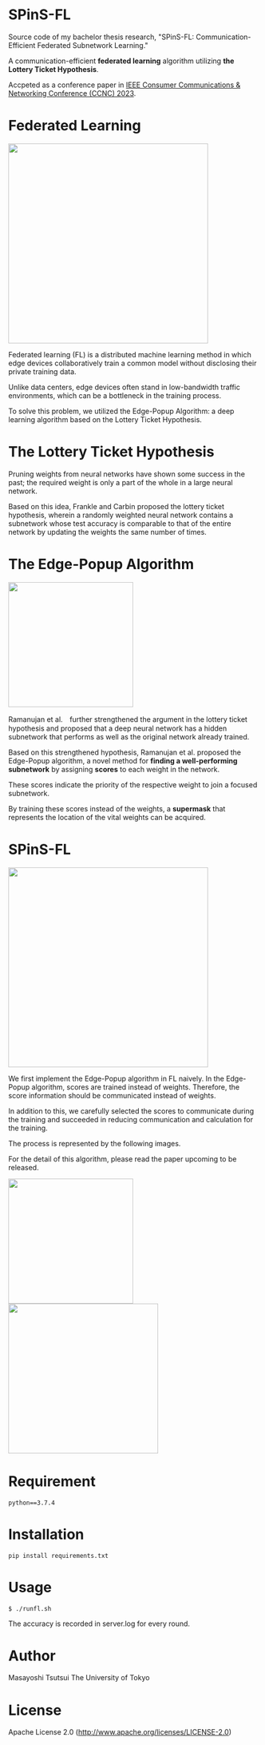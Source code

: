 # SPinS-FL
Source code of my bachelor thesis research, "SPinS-FL: Communication-Efficient Federated Subnetwork Learning." 

A communication-efficient **federated learning** algorithm utilizing **the Lottery Ticket Hypothesis**.

Accpeted as a conference paper in [IEEE Consumer Communications & Networking Conference (CCNC) 2023](https://ccnc2023.ieee-ccnc.org/).


# Federated Learning
<img src="https://user-images.githubusercontent.com/62000880/219865620-4dd3c489-b820-429c-a621-0f4883c81e47.png" width=400>


Federated learning (FL) is a distributed machine learning method in which edge devices collaboratively train a common model without disclosing their private training data. 

Unlike data centers, edge devices often stand in low-bandwidth traffic environments, which can be a bottleneck in the training process.

To solve this problem, we utilized the Edge-Popup Algorithm: a deep learning algorithm based on the Lottery Ticket Hypothesis.

# The Lottery Ticket Hypothesis
Pruning weights from neural networks have shown some success in the past; the required weight is only a part of the whole in a large neural network.

Based on this idea, Frankle and Carbin proposed the lottery ticket hypothesis, 
wherein a randomly weighted neural network contains a subnetwork whose test accuracy is comparable to that of the entire network
by updating the weights the same number of times.

# The Edge-Popup Algorithm
<img src="https://user-images.githubusercontent.com/62000880/219865817-3d41e2d1-e5c9-4dae-bb87-9e04d7ea7fa1.png" width=250>

Ramanujan et al.　further strengthened the argument in the lottery ticket hypothesis and proposed that a deep neural network has a hidden subnetwork that performs as well as the original network already trained.

Based on this strengthened hypothesis, Ramanujan et al. proposed the Edge-Popup algorithm, a novel method for **finding a well-performing subnetwork** by assigning **scores** to each weight in the network.

These scores indicate the priority of the respective weight to join a focused subnetwork.

By training these scores instead of the weights, a **supermask** that represents the location of the vital weights can be acquired.

# SPinS-FL
<img src="https://user-images.githubusercontent.com/62000880/219866088-b8da3110-15b8-4d64-afdd-ae8deae32263.png" width=400>

We first implement the Edge-Popup algorithm in FL naively. In the Edge-Popup algorithm, scores are trained instead of weights. Therefore, the score information should be communicated instead of weights.

In addition to this, we carefully selected the scores to communicate during the training and succeeded in reducing communication and calculation for the training.

The process is represented by the following images.

For the detail of this algorithm, please read the paper upcoming to be released.

<img src="https://user-images.githubusercontent.com/62000880/219866202-b0ef5260-c7ac-4487-b2d1-7d150459bd1a.png" width=250><img src="https://user-images.githubusercontent.com/62000880/219866191-effca74a-b27e-4b1d-a343-1dba2f3c67f8.png" width=300>


# Requirement
```
python==3.7.4
```
# Installation

```
pip install requirements.txt
```

# Usage
```
$ ./runfl.sh
```
The accuracy is recorded in server.log for every round.

# Author

Masayoshi Tsutsui
The University of Tokyo 

# License

Apache License 2.0 (http://www.apache.org/licenses/LICENSE-2.0)
